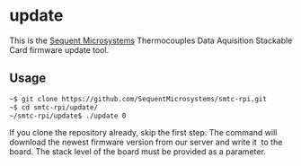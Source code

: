 # update

This is the [Sequent Microsystems](https://www.sequentmicrosystems.com) Thermocouples Data Aquisition Stackable Card 
firmware update tool.

## Usage

```bash 
~$ git clone https://github.com/SequentMicrosystems/smtc-rpi.git 
~$ cd smtc-rpi/update/ 
~/smtc-rpi/update$ ./update 0 
``` 

If you clone the repository already, skip the first step.
The command will download the newest firmware version from our server and write it  to the board. 
The stack level of the board must be provided as a parameter.
